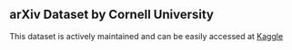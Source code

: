 ## arXiv Dataset by Cornell University
This dataset is actively maintained and can be easily accessed at [Kaggle](https://www.kaggle.com/datasets/Cornell-University/arxiv/data)